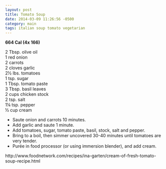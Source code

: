 ```yaml
---
layout: post
title: Tomato Soup
date: 2014-03-09 11:26:56 -0500
category: main
tags: italian soup tomato vegetarian
---
```

<strong>664 Cal (4x 166)</strong>
  
2 Tbsp. olive oil  
1 red onion  
2 carrots  
2 cloves garlic  
2½ lbs. tomatoes  
1 tsp. sugar  
1 Tbsp. tomato paste  
3 Tbsp. basil leaves  
2 cups chicken stock  
2 tsp. salt  
1¼ tsp. pepper  
½ cup cream  
<ul>
	<li>Saute onion and carrots 10 minutes.</li>
	<li>Add garlic and saute 1 minute.</li>
	<li>Add tomatoes, sugar, tomato paste, basil, stock, salt and pepper.</li>
	<li>Bring to a boil, then simmer uncovered 30-40 minutes until tomatoes are very tender.</li>
	<li>Purée in food processor (or using immersion blender), and add cream.</li>
</ul>
http://www.foodnetwork.com/recipes/ina-garten/cream-of-fresh-tomato-soup-recipe.html  
